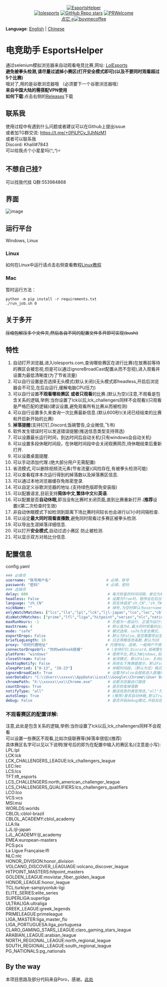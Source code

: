 <p align="center">
<a href="https://github.com/Yudaotor/EsportsHelper"><img alt="EsportsHelper" src="https://i.328888.xyz/2023/03/28/itMRQF.png"></a><br/>
<a href="https://lolesports.com"><img alt="lolesports" src="https://img.shields.io/badge/WebSite-lol%20esports-445fa5.svg?style=plastic"></a>
<a href="https://github.com/Yudaotor/EsportsHelper/stargazers"><img alt="GitHub Repo stars" src="https://img.shields.io/github/stars/Yudaotor/EsportsHelper"></a>
<a href="https://github.com/Yudaotor/EsportsHelper/pulls"><img alt="PRWelcome" src="https://img.shields.io/badge/PRs-welcome-brightgreen.svg?style=flat"></a><br/>
<a href="https://www.cdnjson.com/images/2023/03/13/image-merge-1678713037835.png">点它-><img alt="buymecoffee" src="https://user-images.githubusercontent.com/87225219/228188809-9d136e10-faa1-49b9-a6b7-b969dd1d8c7f.png"></a>
</p>

**Language**: [English](https://github.com/Yudaotor/EsportsHelper/blob/main/README.EN.md) | [Chinese](https://github.com/Yudaotor/EsportsHelper/blob/main/README.md)
# 电竞助手 EsportsHelper
通过selenium模拟浏览器来自动观看电竞比赛,网址: [LolEsports](lolesports.com)  
**避免被拳头检测,请尽量过滤掉小赛区(打开安全模式即可)(以及不要同时观看超过5个比赛)**  
哦对了,用的是谷歌浏览器哦 （必须要下一个谷歌浏览器哦）  
**来自中国大陆的需搭配VPN使用**  
**如何下载**:点击右侧的[Releases](https://github.com/Yudaotor/EsportsHelper/releases)下载
## 联系我
使用过程中有遇到什么问题或者建议可以在Github上提出issue  
或者加TG群交流: https://t.me/+0PjLPCy_IIJhNzM1  
或者可以联系我  
Discord: Khalil#7843  
可以给我点个小星星吗(*^_^*)⭐  
## 不想自己挂?  
可以找我代挂 Q群:553984868  
## 界面
![image](https://github.com/Yudaotor/EsportsHelper/assets/87225219/ec3603e5-463c-4a57-b09a-0c34e90522da)


## 运行平台  
Windows, Linux  

### Linux  
如何在Linux中运行请点击右侧查看教程[Linux教程](https://github.com/Yudaotor/EsportsHelper/wiki/%E5%A6%82%E4%BD%95%E5%9C%A8linux%E7%8E%AF%E5%A2%83%E8%BF%90%E8%A1%8C%EF%BC%88run-in-linux%EF%BC%89)
### Mac
暂时运行方法：
```shell
python -m pip install -r requirements.txt
./run_job.sh 0
```

## 关于多开  
~~压缩包解压多个文件夹,然后各自不同的配置文件多开即可实现(bushi)~~


## 特性
1. 自动打开浏览器,进入lolesports.com,查询哪些赛区在进行比赛(在放赛前等待的赛区会被忽视,但是可以通过ignoreBroadCast配置从而不忽视),进入观看并设置为最低清晰度(为了节省流量)
2. 可以自行设置是否选择无头模式(默认关闭)(无头模式即headless,开启后浏览器会不可见,在后台运行,缓解电脑CPU压力)
3. 可以自行设置**不观看哪些赛区** **或者只观看**的比赛.(默认为空)(注意,不观看是包含关系的逻辑,举例:当你设置了lck以后,lck_challengers同样不会观看)(只观看是严格匹配的逻辑)(建议设置,避免观看所有比赛从而被检测)
4. 可以自行设置多久来查询一次比赛最新信息.(默认600秒)(关闭已经结束的比赛和开启新开始的比赛)
5. **掉落提醒**(支持钉钉,Discord,饭碗警告,企业微信,飞书)
6. 软件发生错误时可以发送错误提醒(推送信息类型支持筛选)
7. 可以设置最长运行时间，到达时间后自动关机(只有windows会自动关机)  
8. 可以设置多段休眠时间段，在休眠时间段中会关闭观赛网页,待休眠结束后重新打开.
9. 可以设置桌面提醒.
10. 可以手动添加代理.(绝大部分用户无需配置)
11. 省流模式,可以删除视频流元素(节省流量)(风险存在,有被拳头检测可能) 
12. 可以查看程序本次运行得到的掉落数以及掉落赛区信息.
13. 可以通过本地浏览器缓存免账密登录.
14. 可以自定义谷歌浏览器的地址.(支持绿色版即免安装版)
15. 可以配置语言,目前支持**简体中文**,**繁体中文**和**英语**.
16. 可以配置是否**自动休眠**,即当没有比赛时关闭页面,直到比赛重新打开.(**推荐**设置)(第二次检查时生效)
17. 非自动休眠模式下如检测到距离下场比赛时间较长也会进行以1小时间隔检查.
18. 可以设定**最大同时观看直播数**,避免同时观看过多赛区被拳头检测.
19. 可以导出生涯掉落详细信息.
20. 可以打开**安全模式**,自动过滤小赛区 防止被检测.
21. 可以显示双方对局比分信息.


## 配置信息
config.yaml
```yaml
### 必填项
username: "账号用户名"                         # 必填，账号  
password: "密码"                              # 必填，密码  
### 选填项
delay: 600                                    # 每次检查的时间间隔，单位为秒(默认为600秒)(每次检测时间会在你设置的时延0.8-1.5倍之间随机波动)  
headless: False                               # 设置为True时，程序会在后台运行，否则会打开浏览器窗口(默认为False)  
language: "zh_CN"                             # 现支持语言"zh_CN","zh_TW","en_US".简体中文,繁体中文,英语.
nickName: ""                                  # 绰号,为空时默认为username.(增强隐私)  
onlyWatchMatches: ["lcs","lla","lpl","lck","ljl-japan","lco","lec","cblol-brazil","pcs","tft_esports"]   # 只观看的赛区名称,小写.
disWatchMatches: ["prime","lfl","liga","hitpoint","series","nlc","nationals","academy","qualifiers","legends","challengers","league"]        # 不想看的赛区名称，可以在这里添加.(注意,是小写)  
maxRunHours: -1                               # 负值为一直运行，正值为运行小时, 默认-1
maxStream: 4                                  # 默认值为4,最大同时观看的比赛数,超过将会不予观看.
mode: "safe"                                  # 模式选择，safe为安全模式，normal为普通模式，默认为safe.具体含义见github 
exportDrops: False                            # 默认为False,是否需要导出生涯掉落详情文件,只会在脚本打开时生成.
briefLogLength: 10                            # 日志简略信息条数.默认为10
proxy: "你的代理地址"                          # 代理地址，选填，一般用户不用填,除非你知道你在干什么。 例子, "socks://127.0.0.1:20173"
connectorDropsUrl: "你的webhook链接"           # (支持钉钉,Discord,饭碗警告,企业微信,飞书)具体配置方法见此处https://github.com/Yudaotor/EsportsHelper/wiki/%E6%80%8E%E4%B9%88%E9%85%8D%E7%BD%AE%E6%8E%89%E8%90%BD%E6%8F%90%E9%86%92%3F
platForm: "windows"                           # 使用平台,默认为Windows,如需使用Linux请在此处进行配置  
closeStream: False                            # 省流模式，默认False，关闭直播间的视频流(风险存在,有被拳头检测可能) 
desktopNotify: False                          # 系统右下角弹窗提示，默认False
sleepPeriod: ["8-13", "20-23"]                # 休眠时间段，（默认为空）格式为"开始小时-结束小时",在休眠时间段中会关闭观赛网页,待休眠结束后重新打开。区间为左闭合右开。
ignoreBroadCast: True                         # 设置为False会提前进入直播间，以及将支持某些一直处于转播的赛区直播(例如TFT)
userDataDir: "C:\\Users\\xxxxx\\AppData\\Local\\Google\\Chrome\\User Data"  # 例子,其中xxxxx处改为自己电脑的名字,具体教程见https://github.com/Yudaotor/EsportsHelper/wiki/%E6%80%8E%E4%B9%88%E4%BD%BF%E7%94%A8%E6%9C%AC%E5%9C%B0%E6%B5%8F%E8%A7%88%E5%99%A8%E7%BC%93%E5%AD%98-%E5%85%8D%E8%B4%A6%E5%AF%86%E7%99%BB%E5%BD%95
chromePath: "X:\\xxxxx\\xx\\Chrome.exe"       # 谷歌浏览器自订路径
countDrops: True                              # 是否检查掉落数
notifyType: "all"                             # 推送信息的类型筛选,"all"为所有信息推送,"error"为仅推送报错信息,"drops"为仅推送掉落信息
autoSleep: True                               # (推荐)是否自动休眠,默认True
debug: False                                  # 是否开启debug模式,开启后在发生异常时会截屏到pics文件夹下,默认False
```

### 不观看赛区的配置详解:
注意,此处是包含关系的逻辑,举例:当你设置了lck以后,lck_challengers同样不会观看  
可以设置一些赛区不观看,比如次级联赛等(掉落率很低)(推荐)  
具体赛区名字可以见以下说明(冒号后的即为在配置中输入的赛区名)(注意是小写):  
LPL:lpl  
LCK:lck  
LCK_CHALLENGERS_LEAGUE:lck_challengers_league  
LEC:lec  
LCS:lcs  
TFT:tft_esports  
LCS_CHALLENGERS:north_american_challenger_league  
LCS_CHALLENGERS_QUALIFIERS:lcs_challengers_qualifiers  
LCO:lco  
VCS:vcs  
MSI:msi  
WORLDS:worlds  
CBLOL:cblol-brazil  
CBLOL_ACADEMY:cblol_academy  
LLA:lla  
LJL:ljl-japan  
LJL_ACADEMY:ljl_academy   
EMEA:european-masters  
PCS:pcs  
La Ligue Française:lfl  
NLC:nlc  
HONOR_DIVISION:honor_division  
VOLCANO_DISCOVER_LEAGUAGE:volcano_discover_league  
HITPOINT_MASTERS:hitpoint_masters  
GOLDEN_LEAGUE:movistar_fiber_golden_league  
HONOR_LEAGUE:honor_league  
TCL:turkiye-sampiyonluk-ligi  
ELITE_SERIES:elite_series  
SUPERLIGA:superliga  
ULTRALIGA:ultraliga  
GREEK_LEAGUE:greek_legends  
PRIMELEAGUE:primeleague  
LIGA_MASTER:liga_master_flo  
LIGA_PORTUGUESA:liga_portuguesa  
CLARO_GAMING_STARS_LEAGUE:claro_gaming_stars_league  
ARABIAN_LEAGUE:arabian_league  
NORTH_REGIONAL_LEAGUE:north_regional_league  
SOUTH_REGIONAL_LEAGUE:south_regional_league  
PG_NATIONALS:pg_nationals  

## By the way
本项目思路及部分代码来自Poro，感谢。[此处](https://github.com/LeagueOfPoro/EsportsCapsuleFarmer)
